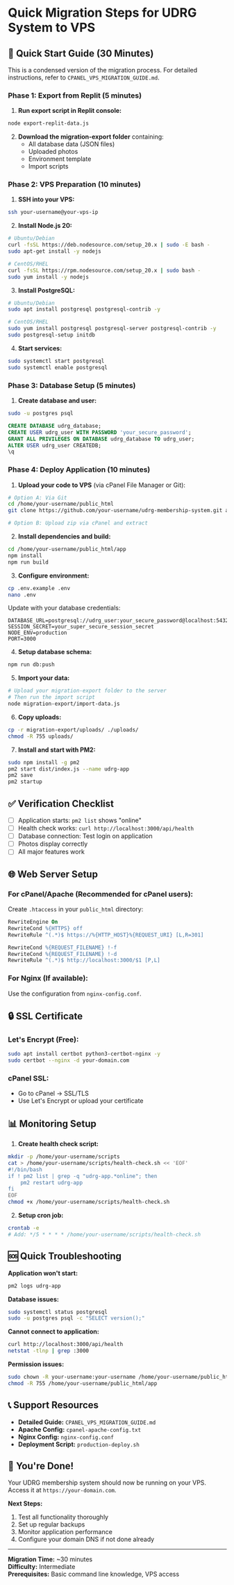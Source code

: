 # Quick Migration Steps for UDRG System to VPS

## 🚀 Quick Start Guide (30 Minutes)

This is a condensed version of the migration process. For detailed instructions, refer to `CPANEL_VPS_MIGRATION_GUIDE.md`.

### Phase 1: Export from Replit (5 minutes)

1. **Run export script in Replit console:**
```bash
node export-replit-data.js
```

2. **Download the migration-export folder** containing:
   - All database data (JSON files)
   - Uploaded photos
   - Environment template
   - Import scripts

### Phase 2: VPS Preparation (10 minutes)

1. **SSH into your VPS:**
```bash
ssh your-username@your-vps-ip
```

2. **Install Node.js 20:**
```bash
# Ubuntu/Debian
curl -fsSL https://deb.nodesource.com/setup_20.x | sudo -E bash -
sudo apt-get install -y nodejs

# CentOS/RHEL
curl -fsSL https://rpm.nodesource.com/setup_20.x | sudo bash -
sudo yum install -y nodejs
```

3. **Install PostgreSQL:**
```bash
# Ubuntu/Debian
sudo apt install postgresql postgresql-contrib -y

# CentOS/RHEL
sudo yum install postgresql postgresql-server postgresql-contrib -y
sudo postgresql-setup initdb
```

4. **Start services:**
```bash
sudo systemctl start postgresql
sudo systemctl enable postgresql
```

### Phase 3: Database Setup (5 minutes)

1. **Create database and user:**
```bash
sudo -u postgres psql
```

```sql
CREATE DATABASE udrg_database;
CREATE USER udrg_user WITH PASSWORD 'your_secure_password';
GRANT ALL PRIVILEGES ON DATABASE udrg_database TO udrg_user;
ALTER USER udrg_user CREATEDB;
\q
```

### Phase 4: Deploy Application (10 minutes)

1. **Upload your code to VPS** (via cPanel File Manager or Git):
```bash
# Option A: Via Git
cd /home/your-username/public_html
git clone https://github.com/your-username/udrg-membership-system.git app

# Option B: Upload zip via cPanel and extract
```

2. **Install dependencies and build:**
```bash
cd /home/your-username/public_html/app
npm install
npm run build
```

3. **Configure environment:**
```bash
cp .env.example .env
nano .env
```

Update with your database credentials:
```env
DATABASE_URL=postgresql://udrg_user:your_secure_password@localhost:5432/udrg_database
SESSION_SECRET=your_super_secure_session_secret
NODE_ENV=production
PORT=3000
```

4. **Setup database schema:**
```bash
npm run db:push
```

5. **Import your data:**
```bash
# Upload your migration-export folder to the server
# Then run the import script
node migration-export/import-data.js
```

6. **Copy uploads:**
```bash
cp -r migration-export/uploads/ ./uploads/
chmod -R 755 uploads/
```

7. **Install and start with PM2:**
```bash
sudo npm install -g pm2
pm2 start dist/index.js --name udrg-app
pm2 save
pm2 startup
```

## ✅ Verification Checklist

- [ ] Application starts: `pm2 list` shows "online"
- [ ] Health check works: `curl http://localhost:3000/api/health`
- [ ] Database connection: Test login on application
- [ ] Photos display correctly
- [ ] All major features work

## 🌐 Web Server Setup

### For cPanel/Apache (Recommended for cPanel users):

Create `.htaccess` in your `public_html` directory:
```apache
RewriteEngine On
RewriteCond %{HTTPS} off
RewriteRule ^(.*)$ https://%{HTTP_HOST}%{REQUEST_URI} [L,R=301]

RewriteCond %{REQUEST_FILENAME} !-f
RewriteCond %{REQUEST_FILENAME} !-d
RewriteRule ^(.*)$ http://localhost:3000/$1 [P,L]
```

### For Nginx (If available):

Use the configuration from `nginx-config.conf`.

## 🔒 SSL Certificate

### Let's Encrypt (Free):
```bash
sudo apt install certbot python3-certbot-nginx -y
sudo certbot --nginx -d your-domain.com
```

### cPanel SSL:
- Go to cPanel → SSL/TLS
- Use Let's Encrypt or upload your certificate

## 📊 Monitoring Setup

1. **Create health check script:**
```bash
mkdir -p /home/your-username/scripts
cat > /home/your-username/scripts/health-check.sh << 'EOF'
#!/bin/bash
if ! pm2 list | grep -q "udrg-app.*online"; then
    pm2 restart udrg-app
fi
EOF
chmod +x /home/your-username/scripts/health-check.sh
```

2. **Setup cron job:**
```bash
crontab -e
# Add: */5 * * * * /home/your-username/scripts/health-check.sh
```

## 🆘 Quick Troubleshooting

**Application won't start:**
```bash
pm2 logs udrg-app
```

**Database issues:**
```bash
sudo systemctl status postgresql
sudo -u postgres psql -c "SELECT version();"
```

**Cannot connect to application:**
```bash
curl http://localhost:3000/api/health
netstat -tlnp | grep :3000
```

**Permission issues:**
```bash
sudo chown -R your-username:your-username /home/your-username/public_html/app
chmod -R 755 /home/your-username/public_html/app
```

## 📞 Support Resources

- **Detailed Guide:** `CPANEL_VPS_MIGRATION_GUIDE.md`
- **Apache Config:** `cpanel-apache-config.txt`
- **Nginx Config:** `nginx-config.conf`
- **Deployment Script:** `production-deploy.sh`

## 🎉 You're Done!

Your UDRG membership system should now be running on your VPS. Access it at `https://your-domain.com`.

**Next Steps:**
1. Test all functionality thoroughly
2. Set up regular backups
3. Monitor application performance
4. Configure your domain DNS if not done already

---

**Migration Time:** ~30 minutes  
**Difficulty:** Intermediate  
**Prerequisites:** Basic command line knowledge, VPS access